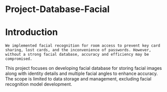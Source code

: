 # Project-Database-Facial

# Introduction 
    We implemented facial recognition for room access to prevent key card sharing, lost cards, and the inconvenience of passwords. However, without a strong facial database, accuracy and efficiency may be compromised.

This project focuses on developing facial database for storing facial images along with identity details and multiple facial angles  to enhance accuracy. The scope is limited to data storage and management, excluding facial recognition model development.



